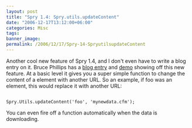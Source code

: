 ```yaml
---
layout: post
title: "Spry 1.4: Spry.utils.updateContent"
date: "2006-12-17T13:12:00+06:00"
categories: Misc 
tags: 
banner_image: 
permalink: /2006/12/17/Spry-14-SpryutilsupdateContent
---
```


Another cool new feature of Spry 1.4, and I don't even have to write a blog entry on it. Bruce Phillips has a <a href="http://www.brucephillips.name/blog/index.cfm/2006/12/17/How-To-Use-Sprys-SpryutilsupdateContent-Function-To-Update-Content-Without-Reloading-The-Web-Page">blog entry</a> and <a href="http://www.brucephillips.name/spry/updatecontentexample/">demo</a> showing off this new feature. At a basic level it gives you a super simple function to change the content of a element with another URL. So an example, if foo was an element, this would replace it with another URL:

<code>
Spry.Utils.updateContent('foo', 'mynewdata.cfm');
</code>

You can even fire off a function automatically when the data is downloading.